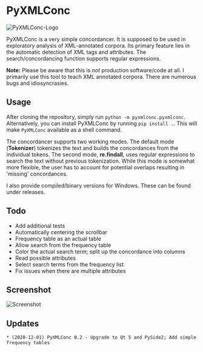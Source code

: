 # PyXMLConc

![PyXMLConc-Logo](https://user-images.githubusercontent.com/16179317/100772813-5e335980-3400-11eb-909c-9a306bce3153.png)

PyXMLConc is a very simple concordancer. It is supposed to be used in exploratory analysis of XML-annotated corpora. Its primary feature lies in the automatic detection of XML tags and attributes. The search/concordancing function supports regular expressions.

**Note:** Please be aware that this is *not* production software/code at all. I primarily use this tool to teach XML annotated corpora. There are numerous bugs and idiosyncrasies.

## Usage

After cloning the repository, simply run `python -m pyxmlconc.pyxmlconc`. 
Alternatively, you can install PyXMLConc by running `pip install .`. This will make `PyXMLConc` available as a shell command.

The concordancer supports two working modes. The default mode (**Tokenizer**) tokenizes the text and builds the concordances from the individual tokens. The second mode, **re.findall**, uses regular expressions to search the text without previous tokenization. While this mode is somewhat more flexible, the user has to account for potential overlaps resulting in 'missing' concordances.

I also provide compiled/binary versions for Windows. These can be found under releases.

## Todo

- Add additional tests
- Automatically centering the scrollbar
- Frequency table as an actual table
- Allow search from the frequency table
- Color the actual search term; split up the concordance into columns
- Read possible attributes
- Select search terms from the frequency list
- Fix issues when there are multiple attributes

## Screenshot

![Screenshot](https://cloud.githubusercontent.com/assets/16179317/23309280/516f3366-faae-11e6-9af6-4403f24aac1f.png?raw=true)

## Updates

    * (2020-12-01) PyXMLConc 0.2 - Upgrade to Qt 5 and PySide2; Add simple frequency tables
